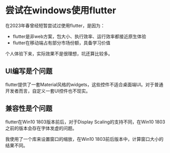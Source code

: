 # 尝试在windows使用flutter

在2023年春曾经短暂尝试过使用flutter，是因为：

- flutter是非web方案，包大小、执行效率、运行效率都接近原生体验
- flutter在移动端占有部分市场份额，具备学习价值

个人体验下来，实际效果不是很理想，坑还算比较多。

## UI编写是个问题

flutter提供了一套Material风格的widgets，这些控件不适合桌面端UI。对于普通开发者而言，自定义一套UI控件也不现实。

## 兼容性是个问题

flutter在Win10 1803版本前后，对于Display Scaling的支持不同，在Win10 1803之前的版本会存在字体发虚的问题。

我使用了一个库来设置窗口的缩放，在Win10 1803前后版本中，计算窗口大小的结果不同。

